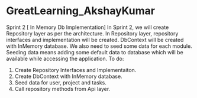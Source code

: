 # GreatLearning_AkshayKumar


Sprint 2 [ In Memory Db Implementation]
In Sprint 2, we will create Repository layer as per the architecture. In Repository layer, repository interfaces and implementation will be created.
DbContext will be created with InMemory database.
We also need to seed some data for each module. Seeding data means adding some default data to database which will be available while accessing the application.
To do:
1. Create Repository Interfaces and Implementaiton.
2. Create DbContext with InMemory database.
3. Seed data for user, project and tasks.
4. Call repository methods from Api layer.